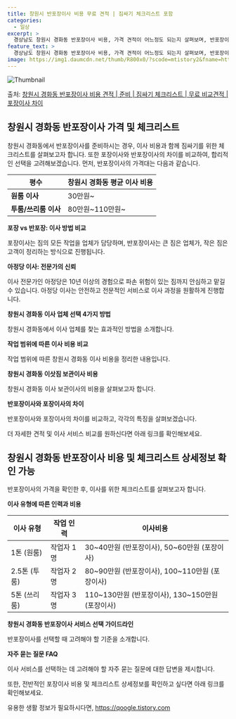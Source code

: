 ```yaml
---
title: 창원시 반포장이사 비용 무료 견적 | 짐싸기 체크리스트 포함
categories:
  - 일상
excerpt: >
  경상남도 창원시 경화동 반포장이사 비용, 가격 견적이 어느정도 되는지 살펴보며, 반포장이사를 준비함에 있어 짐싸기 준비 체크리스트가 무엇인지 보겠습니다. 마지막으로 포장이사와 차이점을 통해 무료 비교견적으로 어떤 것이 더 합리적인 선택인지 공유 드립니다.창원시 경화동 포장이사 견적 샘플 보기 👈 클릭창원시 경화동 포장이사 가격 살펴보기 👈 클릭창원시 경화동 반포장이사 평균 이사 비용평수창원시 경화동 평균 이사 비용원룸 이사9평 이하 (1톤)30만원~투룸/쓰리룸 이사16평 ~ 20평 (2.5톤)80만원~쓰리룸 이사21평 (5톤) ~110만원~우리집 무료 이사견적 받기 👈 클릭포장 vs 반포장: 이사 방법 비교이사할 때 포장과 반포장의 가장 큰 차이점포장이사는 짐의 모든 작업을 업체가 담당하며, 반면 ..
feature_text: >
  경상남도 창원시 경화동 반포장이사 비용, 가격 견적이 어느정도 되는지 살펴보며, 반포장이사를 준비함에 있어 짐싸기 준비 체크리스트가 무엇인지 보겠습니다. 마지막으로 포장이사와 차이점을 통해 무료 비교견적으로 어떤 것이 더 합리적인 선택인지 공유 드립니다.창원시 경화동 포장이사 견적 샘플 보기 👈 클릭창원시 경화동 포장이사 가격 살펴보기 👈 클릭창원시 경화동 반포장이사 평균 이사 비용평수창원시 경화동 평균 이사 비용원룸 이사9평 이하 (1톤)30만원~투룸/쓰리룸 이사16평 ~ 20평 (2.5톤)80만원~쓰리룸 이사21평 (5톤) ~110만원~우리집 무료 이사견적 받기 👈 클릭포장 vs 반포장: 이사 방법 비교이사할 때 포장과 반포장의 가장 큰 차이점포장이사는 짐의 모든 작업을 업체가 담당하며, 반면 ..
image: https://img1.daumcdn.net/thumb/R800x0/?scode=mtistory2&fname=https%3A%2F%2Fblog.kakaocdn.net%2Fdn%2FtpaJx%2FbtsHbsOOGRX%2FxWxt71jJEYAVrwmpBkdMyK%2Fimg.webp
---
```


![Thumbnail](https://img1.daumcdn.net/thumb/R800x0/?scode=mtistory2&fname=https%3A%2F%2Fblog.kakaocdn.net%2Fdn%2FtpaJx%2FbtsHbsOOGRX%2FxWxt71jJEYAVrwmpBkdMyK%2Fimg.webp)

<p>출처: <a href="https://qoogle.tistory.com/9353" rel="dofollow">창원시 경화동 반포장이사 비용 견적 | 준비 | 짐싸기 체크리스트 | 무료 비교견적 | 포장이사 차이</a> </p>

## 창원시 경화동 반포장이사 가격 및 체크리스트

창원시 경화동에서 반포장이사를 준비하시는 경우, 이사 비용과 함께 짐싸기를 위한 체크리스트를 살펴보고자 합니다. 또한 포장이사와 반포장이사의
차이를 비교하여, 합리적인 선택을 고려해보겠습니다. 먼저, 반포장이사의 가격대는 다음과 같습니다.

**평수** | **창원시 경화동 평균 이사 비용**  
---|---  
**원룸 이사** | 30만원~  
**투룸/쓰리룸 이사** | 80만원~110만원~  
  
**포장 vs 반포장: 이사 방법 비교**

포장이사는 짐의 모든 작업을 업체가 담당하며, 반포장이사는 큰 짐은 업체가, 작은 짐은 고객이 정리하는 방식으로 진행됩니다.

**아정당 이사: 전문가의 신뢰**

이사 전문가인 아정당은 10년 이상의 경험으로 파손 위험이 있는 짐까지 안심하고 맡길 수 있습니다. 아정당 이사는 안전하고 전문적인 서비스로
이사 과정을 원활하게 진행합니다.

**창원시 경화동 이사 업체 선택 4가지 방법**

창원시 경화동에서 이사 업체를 찾는 효과적인 방법을 소개합니다.

**작업 범위에 따른 이사 비용 비교**

작업 범위에 따른 창원시 경화동 이사 비용을 정리한 내용입니다.

**창원시 경화동 이삿짐 보관이사 비용**

창원시 경화동 이사 보관이사의 비용을 살펴보고자 합니다.

**반포장이사와 포장이사의 차이**

반포장이사와 포장이사의 차이를 비교하고, 각각의 특징을 살펴보겠습니다.

더 자세한 견적 및 이사 서비스 비교를 원하신다면 아래 링크를 확인해보세요.

## 창원시 경화동 반포장이사 비용 및 체크리스트 상세정보 확인 가능

반포장이사의 가격을 확인한 후, 이사를 위한 체크리스트를 살펴보고자 합니다.

**이사 유형에 따른 인력과 비용**

**이사 유형** | **작업 인력** | **이사비용**  
---|---|---  
1톤 (원룸) | 작업자 1명 | 30~40만원 (반포장이사), 50~60만원 (포장이사)  
2.5톤 (투룸) | 작업자 2명 | 80~90만원 (반포장이사), 100~110만원 (포장이사)  
5톤 (쓰리룸) | 작업자 3명 | 110~130만원 (반포장이사), 130~150만원 (포장이사)  
  
**창원시 경화동 반포장이사 서비스 선택 가이드라인**

반포장이사를 선택할 때 고려해야 할 기준을 소개합니다.

**자주 묻는 질문 FAQ**

이사 서비스를 선택하는 데 고려해야 할 자주 묻는 질문에 대한 답변을 제시합니다.

또한, 전반적인 포장이사 비용 및 체크리스트 상세정보를 확인하고 싶다면 아래 링크를 확인해보세요.

 

유용한 생활 정보가 필요하시다면, <a href="https://qoogle.tistory.com" rel="dofollow">https://qoogle.tistory.com</a>



